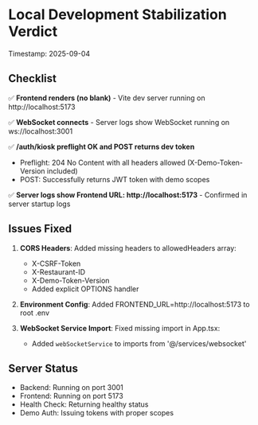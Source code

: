 # Local Development Stabilization Verdict

Timestamp: 2025-09-04

## Checklist

✅ **Frontend renders (no blank)** - Vite dev server running on http://localhost:5173

✅ **WebSocket connects** - Server logs show WebSocket running on ws://localhost:3001

✅ **/auth/kiosk preflight OK and POST returns dev token** 
   - Preflight: 204 No Content with all headers allowed (X-Demo-Token-Version included)
   - POST: Successfully returns JWT token with demo scopes

✅ **Server logs show Frontend URL: http://localhost:5173** - Confirmed in server startup logs

## Issues Fixed

1. **CORS Headers**: Added missing headers to allowedHeaders array:
   - X-CSRF-Token
   - X-Restaurant-ID  
   - X-Demo-Token-Version
   - Added explicit OPTIONS handler

2. **Environment Config**: Added FRONTEND_URL=http://localhost:5173 to root .env

3. **WebSocket Service Import**: Fixed missing import in App.tsx:
   - Added `webSocketService` to imports from '@/services/websocket'

## Server Status
- Backend: Running on port 3001
- Frontend: Running on port 5173
- Health Check: Returning healthy status
- Demo Auth: Issuing tokens with proper scopes